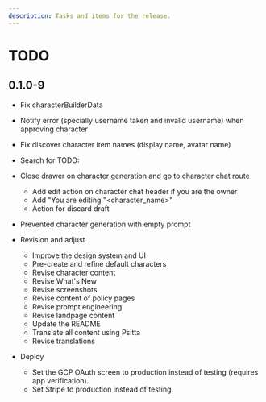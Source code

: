 ```yaml
---
description: Tasks and items for the release.
---
```


# TODO

## 0.1.0-9

- Fix characterBuilderData
- Notify error (specially username taken and invalid username) when approving character
- Fix discover character item names (display name, avatar name)
- Search for TODO:
- Close drawer on character generation and go to character chat route
  - Add edit action on character chat header if you are the owner
  - Add "You are editing "<character_name>"
  - Action for discard draft

- Prevented character generation with empty prompt

- Revision and adjust
  - Improve the design system and UI
  - Pre-create and refine default characters
  - Revise character content
  - Revise What's New
  - Revise screenshots
  - Revise content of policy pages
  - Revise prompt engineering
  - Revise landpage content
  - Update the README
  - Translate all content using Psitta
  - Revise translations
- Deploy
  - Set the GCP OAuth screen to production instead of testing (requires app verification).
  - Set Stripe to production instead of testing.
